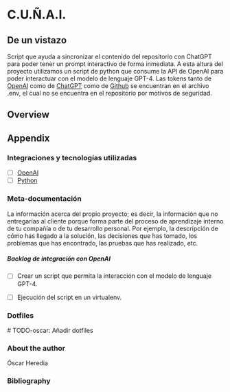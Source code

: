 # C.U.Ñ.A.I.  

## De un vistazo
Script que ayuda a sincronizar el contenido del repositorio con ChatGPT para poder tener un prompt interactivo de forma inmediata.
A esta altura del proyecto utilizamos un script de python que consume la API de OpenAI para poder interactuar con el modelo de lenguaje GPT-4. Las tokens tanto de [OpenAI](https://platform.openai.com/docs/guides/authentication) como de [ChatGPT](https://platform.openai.com/docs/guides/chat-gpt) como de [Github](https://docs.github.com/es/rest) se encuentran en el archivo .env, el cual no se encuentra en el repositorio por motivos de seguridad.


## Overview


## Appendix
### Integraciones y tecnologías utilizadas
- [ ] [OpenAI](https://www.openai.com/ )
- [ ] [Python](https://www.python.org/)

### Meta-documentación
La información acerca del propio proyecto; es decir, la información que no entregarías al cliente porque forma parte del proceso de aprendizaje
interno de tu compañía o de tu desarrollo personal. Por ejemplo, la descripción de cómo has llegado a la solución, las decisiones que has tomado, los problemas que has encontrado, las pruebas que has realizado, etc.


##### Backlog de integración con OpenAI
- [ ] Crear un script que permita la interacción con el modelo de lenguaje GPT-4. 
- [ ] Ejecución del script en un virtualenv.


### Dotfiles
\# TODO-oscar: Añadir dotfiles


### About the author
Óscar Heredia
### Bibliography

